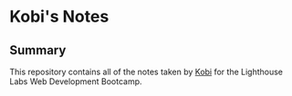 # Kobi's Notes

## Summary

This repository contains all of the notes taken by [Kobi](https://github.com/kobilee) for the Lighthouse Labs Web Development Bootcamp.